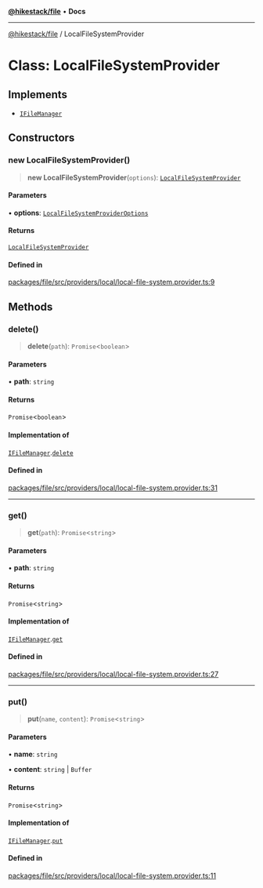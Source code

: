 [**@hikestack/file**](/official/reference/file/index.md) • **Docs**

***

[@hikestack/file](/official/reference/file/globals.md) / LocalFileSystemProvider

# Class: LocalFileSystemProvider

## Implements

- [`IFileManager`](/official/reference/file/interfaces/IFileManager.md)

## Constructors

### new LocalFileSystemProvider()

> **new LocalFileSystemProvider**(`options`): [`LocalFileSystemProvider`](/official/reference/file/classes/LocalFileSystemProvider.md)

#### Parameters

• **options**: [`LocalFileSystemProviderOptions`](/official/reference/file/interfaces/LocalFileSystemProviderOptions.md)

#### Returns

[`LocalFileSystemProvider`](/official/reference/file/classes/LocalFileSystemProvider.md)

#### Defined in

[packages/file/src/providers/local/local-file-system.provider.ts:9](https://github.com/hikestack/hike/blob/5b5a0ebd12d6185b553ab0b289e36e1190d78992/packages/file/src/providers/local/local-file-system.provider.ts#L9)

## Methods

### delete()

> **delete**(`path`): `Promise`\<`boolean`\>

#### Parameters

• **path**: `string`

#### Returns

`Promise`\<`boolean`\>

#### Implementation of

[`IFileManager`](/official/reference/file/interfaces/IFileManager.md).[`delete`](/official/reference/file/interfaces/IFileManager.md#delete)

#### Defined in

[packages/file/src/providers/local/local-file-system.provider.ts:31](https://github.com/hikestack/hike/blob/5b5a0ebd12d6185b553ab0b289e36e1190d78992/packages/file/src/providers/local/local-file-system.provider.ts#L31)

***

### get()

> **get**(`path`): `Promise`\<`string`\>

#### Parameters

• **path**: `string`

#### Returns

`Promise`\<`string`\>

#### Implementation of

[`IFileManager`](/official/reference/file/interfaces/IFileManager.md).[`get`](/official/reference/file/interfaces/IFileManager.md#get)

#### Defined in

[packages/file/src/providers/local/local-file-system.provider.ts:27](https://github.com/hikestack/hike/blob/5b5a0ebd12d6185b553ab0b289e36e1190d78992/packages/file/src/providers/local/local-file-system.provider.ts#L27)

***

### put()

> **put**(`name`, `content`): `Promise`\<`string`\>

#### Parameters

• **name**: `string`

• **content**: `string` \| `Buffer`

#### Returns

`Promise`\<`string`\>

#### Implementation of

[`IFileManager`](/official/reference/file/interfaces/IFileManager.md).[`put`](/official/reference/file/interfaces/IFileManager.md#put)

#### Defined in

[packages/file/src/providers/local/local-file-system.provider.ts:11](https://github.com/hikestack/hike/blob/5b5a0ebd12d6185b553ab0b289e36e1190d78992/packages/file/src/providers/local/local-file-system.provider.ts#L11)
